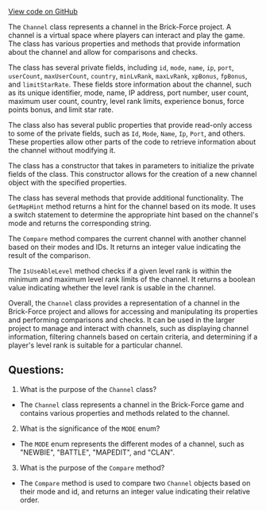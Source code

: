 [View code on GitHub](https://github.com/TieHaxJan/Brick-Force/Assembly-CSharp\Channel.cs)

The `Channel` class represents a channel in the Brick-Force project. A channel is a virtual space where players can interact and play the game. The class has various properties and methods that provide information about the channel and allow for comparisons and checks.

The class has several private fields, including `id`, `mode`, `name`, `ip`, `port`, `userCount`, `maxUserCount`, `country`, `minLvRank`, `maxLvRank`, `xpBonus`, `fpBonus`, and `limitStarRate`. These fields store information about the channel, such as its unique identifier, mode, name, IP address, port number, user count, maximum user count, country, level rank limits, experience bonus, force points bonus, and limit star rate.

The class also has several public properties that provide read-only access to some of the private fields, such as `Id`, `Mode`, `Name`, `Ip`, `Port`, and others. These properties allow other parts of the code to retrieve information about the channel without modifying it.

The class has a constructor that takes in parameters to initialize the private fields of the class. This constructor allows for the creation of a new channel object with the specified properties.

The class has several methods that provide additional functionality. The `GetMapHint` method returns a hint for the channel based on its mode. It uses a switch statement to determine the appropriate hint based on the channel's mode and returns the corresponding string.

The `Compare` method compares the current channel with another channel based on their modes and IDs. It returns an integer value indicating the result of the comparison.

The `IsUseAbleLevel` method checks if a given level rank is within the minimum and maximum level rank limits of the channel. It returns a boolean value indicating whether the level rank is usable in the channel.

Overall, the `Channel` class provides a representation of a channel in the Brick-Force project and allows for accessing and manipulating its properties and performing comparisons and checks. It can be used in the larger project to manage and interact with channels, such as displaying channel information, filtering channels based on certain criteria, and determining if a player's level rank is suitable for a particular channel.
## Questions: 
 1. What is the purpose of the `Channel` class?
- The `Channel` class represents a channel in the Brick-Force game and contains various properties and methods related to the channel.

2. What is the significance of the `MODE` enum?
- The `MODE` enum represents the different modes of a channel, such as "NEWBIE", "BATTLE", "MAPEDIT", and "CLAN".

3. What is the purpose of the `Compare` method?
- The `Compare` method is used to compare two `Channel` objects based on their mode and id, and returns an integer value indicating their relative order.